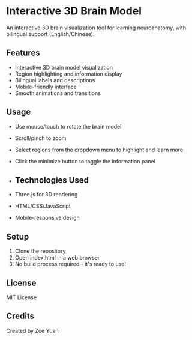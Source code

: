 # Interactive 3D Brain Model

An interactive 3D brain visualization tool for learning neuroanatomy, with bilingual support (English/Chinese).

## Features
- Interactive 3D brain model visualization
- Region highlighting and information display
- Bilingual labels and descriptions
- Mobile-friendly interface
- Smooth animations and transitions

## Usage
- Use mouse/touch to rotate the brain model
- Scroll/pinch to zoom
- Select regions from the dropdown menu to highlight and learn more
- Click the minimize button to toggle the information panel

- ## Technologies Used
- Three.js for 3D rendering
- HTML/CSS/JavaScript
- Mobile-responsive design

## Setup
1. Clone the repository
2. Open index.html in a web browser
3. No build process required - it's ready to use!

## License
MIT License

## Credits
Created by Zoe Yuan
